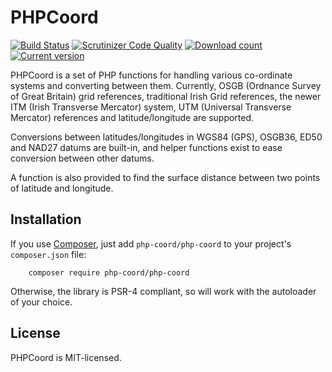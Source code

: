 PHPCoord
========

[![Build Status](https://github.com/dvdoug/PHPCoord/workflows/CI/badge.svg?branch=master)](https://github.com/dvdoug/PHPCoord/actions?query=workflow%3ACI+branch%3Amaster)
[![Scrutinizer Code Quality](https://scrutinizer-ci.com/g/dvdoug/PHPCoord/badges/quality-score.png?b=master)](https://scrutinizer-ci.com/g/dvdoug/PHPCoord/?branch=master)
[![Download count](https://img.shields.io/packagist/dt/php-coord/php-coord.svg)](https://packagist.org/packages/php-coord/php-coord)
[![Current version](https://img.shields.io/packagist/v/php-coord/php-coord.svg)](https://packagist.org/packages/php-coord/php-coord)


PHPCoord is a set of PHP functions for handling various co-ordinate systems and converting
between them. Currently, OSGB (Ordnance Survey of Great Britain) grid references,
traditional Irish Grid references, the newer ITM (Irish Transverse Mercator) system,
UTM (Universal Transverse Mercator) references and latitude/longitude are supported.

Conversions between latitudes/longitudes in WGS84 (GPS), OSGB36, ED50 and NAD27 datums are
built-in, and helper functions exist to ease conversion between other datums. 

A function is also provided to find the surface distance between two points of latitude
and longitude.


Installation
------------
If you use [Composer](http://getcomposer.org/), just add `php-coord/php-coord` to your project's `composer.json` file:
```
    composer require php-coord/php-coord
```

Otherwise, the library is PSR-4 compliant, so will work with the autoloader of your choice.

License
-------
PHPCoord is MIT-licensed.
